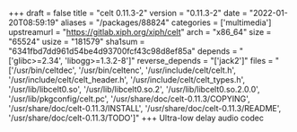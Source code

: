 +++
draft = false
title = "celt 0.11.3-2"
version = "0.11.3-2"
date = "2022-01-20T08:59:19"
aliases = "/packages/88824"
categories = ['multimedia']
upstreamurl = "https://gitlab.xiph.org/xiph/celt"
arch = "x86_64"
size = "65524"
usize = "181579"
sha1sum = "6341fbd7dd961d54be4d93700fcf43c98d8ef85a"
depends = "['glibc>=2.34', 'libogg>=1.3.2-8']"
reverse_depends = "['jack2']"
files = "['/usr/bin/celtdec', '/usr/bin/celtenc', '/usr/include/celt/celt.h', '/usr/include/celt/celt_header.h', '/usr/include/celt/celt_types.h', '/usr/lib/libcelt0.so', '/usr/lib/libcelt0.so.2', '/usr/lib/libcelt0.so.2.0.0', '/usr/lib/pkgconfig/celt.pc', '/usr/share/doc/celt-0.11.3/COPYING', '/usr/share/doc/celt-0.11.3/INSTALL', '/usr/share/doc/celt-0.11.3/README', '/usr/share/doc/celt-0.11.3/TODO']"
+++
Ultra-low delay audio codec